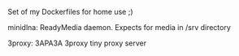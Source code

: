 Set of my Dockerfiles for home use ;)

minidlna: ReadyMedia daemon. Expects for media in /srv directory

3proxy: 3APA3A 3proxy tiny proxy server
